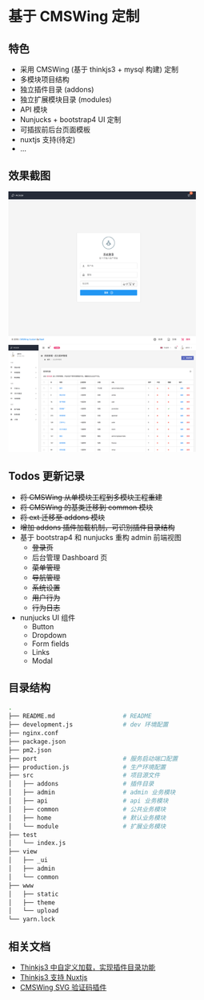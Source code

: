 # 基于 CMSWing 定制

## 特色

- 采用 CMSWing (基于 thinkjs3 + mysql 构建) 定制
- 多模块项目结构
- 独立插件目录 (addons)
- 独立扩展模块目录 (modules)
- API 模块
- Nunjucks + bootstrap4 UI 定制
- 可插拔前后台页面模板
- nuxtjs 支持(待定)
- ...


## 效果截图
<img src="https://github.com/baisheng/cmswing-custom/blob/master/screenshot/user_login.png?raw=true" width="375">
<img src="https://github.com/baisheng/cmswing-custom/blob/master/screenshot/menu_index.png?raw=true" width="375">

## Todos 更新记录

- ~~将 CMSWing 从单模块工程到多模块工程重建~~
- ~~将 CMSWing 的基类迁移到 common 模块~~
- ~~将 ext 迁移至 addons 模块~~
- ~~增加 addons 插件加载机制，可识别插件目录结构~~
- 基于 bootstrap4 和 nunjucks 重构 admin 前端视图
    - ~~登录页~~
    - 后台管理 Dashboard 页
    - ~~菜单管理~~
    - ~~导航管理~~
    - ~~系统设置~~
    - ~~用户行为~~
    - ~~行为日志~~
- nunjucks UI 组件
    - Button
    - Dropdown
    - Form fields
    - Links
    - Modal

## 目录结构 
```bash
.
├── README.md                   # README
├── development.js              # dev 环境配置
├── nginx.conf
├── package.json
├── pm2.json
├── port                        # 服务启动端口配置
├── production.js               # 生产环境配置
├── src                         # 项目源文件
│   ├── addons                  # 插件目录
│   ├── admin                   # admin 业务模块
│   ├── api                     # api 业务模块
│   ├── common                  # 公共业务模块
│   ├── home                    # 默认业务模块
│   └── module                  # 扩展业务模块
├── test
│   └── index.js
├── view
│   ├── _ui
│   ├── admin
│   └── common
├── www
│   ├── static
│   ├── theme
│   └── upload
└── yarn.lock

```

## 相关文档
- [Thinkjs3 中自定义加载，实现插件目录功能](https://www.jianshu.com/p/df9346a1d0bb)
- [Thinkjs3 支持 Nuxtjs](https://www.jianshu.com/p/16feed3a5715)
- [CMSWing SVG 验证码插件](https://github.com/baisheng/cmswing-ext-captcha)